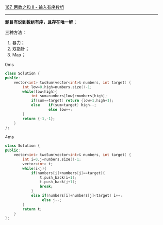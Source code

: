 [167. 两数之和 II - 输入有序数组](https://leetcode-cn.com/problems/two-sum-ii-input-array-is-sorted/)
***
**题目有说到数组有序，且存在唯一解**；

三种方法：  
1. 暴力；  
2. 双指针；  
3. Map；  

0ms
```cpp
class Solution {
public:
    vector<int> twoSum(vector<int>& numbers, int target) {
        int low=0,high=numbers.size()-1;
        while(low<high){
            int sum=numbers[low]+numbers[high];
            if(sum==target) return {low+1,high+1};
            else    if(sum>target) high--;
                    else low++;
        }
        return {-1,-1};
    }
};
```
4ms
```cpp
class Solution {
public:
    vector<int> twoSum(vector<int>& numbers, int target) {
        int i=0,j=numbers.size()-1;
        vector<int> t;
        while(i<j){
            if(numbers[i]+numbers[j]==target){
                t.push_back(i+1);
                t.push_back(j+1);
                break;
            }   
            else if(numbers[i]+numbers[j]<target) i++;
                 else j--;
        }
        return t;
    }
};
```